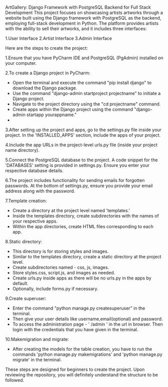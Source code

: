 ArtGallery: Django Framework with PostgreSQL Backend for Full Stack Development
This project focuses on showcasing artists artworks through a website built using the Django framework with PostgreSQL as the backend, employing full-stack development in Python. The platform provides artists with the ability to sell their artworks, and it includes three interfaces:

1.User Interface
2.Artist Interface
3.Admin Interface

Here are the steps to create the project:

1.Ensure that you have PyCharm IDE and PostgreSQL (PgAdmin) installed on your computer.

2.To create a Django project in PyCharm:
  - Open the terminal and execute the command "pip install django" to download the Django 
    package.
  - Use the command "django-admin startproject projectname" to initiate a Django project.
  - Navigate to the project directory using the "cd projectname" command.
  - Create apps within the Django project using the command "django-admin startapp yourappname."
  - 
3.After setting up the project and apps, go to the settings.py file inside your project. In the 'INSTALLED_APPS' section, include the apps of your project.

4.Include the app URLs in the project-level urls.py file (inside your project name directory).

5.Connect the PostgreSQL database to the project. A code snippet for the 'DATABASES' setting is provided in settings.py. Ensure you enter your respective database details.

6.The project includes functionality for sending emails for forgotten passwords. At the bottom of settings.py, ensure you provide your email address along with the password.

7.Template creation:
  - Create a directory at the project level named 'templates.'
  - Inside the templates directory, create subdirectories with the names of your respective apps.
  - Within the app directories, create HTML files corresponding to each app.

8.Static directory:
  - This directory is for storing styles and images.
  - Similar to the templates directory, create a static directory at the project level.
  - Create subdirectories named - css, js, images.
  - Store styles.css, script.js, and images as needed.
  - Create urls.py inside apps as there will be no urls.py in the apps by default.
  - Optionally, include forms.py if necessary.

9.Create superuser:
  - Enter the command "python manage.py createsuperuser" in the terminal.
  - Then give your user details like username,email(optional) and password.
  - To access the administration page - ' /admin ' in the url in browser. Then login with the credentials that you have given in the terminal.

10.Makemigration and migrate:
  - After creating the models for the table creation, you have to run the commands 'python manage.py makemigrations' and 'python manage.py migrate' in the terminal.
    

These steps are designed for beginners to create the project. Upon reviewing the repository, you will definitely understand the structure to be followed.





